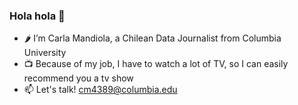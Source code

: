 ### Hola hola 👋

- 🌶️ I’m Carla Mandiola, a Chilean Data Journalist from Columbia University 
- 📺 Because of my job, I have to watch a lot of TV, so I can easily recommend you a tv show 
- 📫 Let's talk! cm4389@columbia.edu



